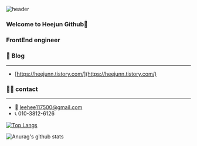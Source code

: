 ![header](https://capsule-render.vercel.app/api?type=egg&color=87CEFA&height=160&section=header&text=Heejun-Lee&fontSize=90)

### Welcome to Heejun Github👋
### FrontEnd engineer

### 💬 Blog
---
  * [https://heejunn.tistory.com/](https://heejunn.tistory.com/)
### 🙋‍♂️ contact
---
  * 📧 leehee117500@gmail.com
  * 📞 010-3812-6126
  

 
 
[![Top Langs](https://github-readme-stats.vercel.app/api/top-langs/?username=leeheejuuun&layout=compact)](https://github.com/anuraghazra/github-readme-stats)

![Anurag's github stats](https://github-readme-stats.vercel.app/api?username=leeheejuuun&show_icons=true&theme=radical)

